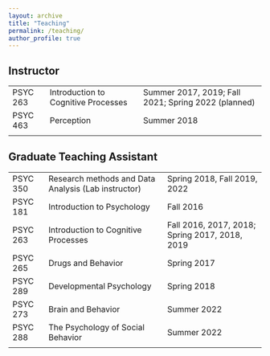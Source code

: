 ```yaml
---
layout: archive
title: "Teaching"
permalink: /teaching/
author_profile: true
---
```


## Instructor
|        |                                    |                                                    |
|--------|------------------------------------|----------------------------------------------------|
|PSYC 263|Introduction to Cognitive Processes |Summer 2017, 2019; Fall 2021; Spring 2022 (planned) |  
|PSYC 463|Perception                          |Summer 2018                                         |
|                                             |                                                    |

## Graduate Teaching Assistant
|        |                                                   |                                              |
|--------|---------------------------------------------------|----------------------------------------------|
|PSYC 350|Research methods and Data Analysis (Lab instructor)|Spring 2018, Fall 2019, 2022                  |  
|PSYC 181|Introduction to Psychology                         |Fall 2016                                     |
|PSYC 263|Introduction to Cognitive Processes                |Fall 2016, 2017, 2018; Spring 2017, 2018, 2019|
|PSYC 265|Drugs and Behavior                                 |Spring 2017                                   |
|PSYC 289|Developmental Psychology                           |Spring 2018                                   |
|PSYC 273|Brain and Behavior                                 |Summer 2022                                   |
|PSYC 288|The Psychology of Social Behavior                  |Summer 2022                                   |
|        |                                                   |                                              |
